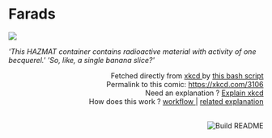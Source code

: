 # <b>Farads</b>

[![](https://imgs.xkcd.com/comics/farads.png)](https://xkcd.com/3106)

<i>&#39;This HAZMAT container contains radioactive material with activity of one becquerel.&#39; &#39;So, like, a single banana slice?&#39;</i>

<div align="right">
  Fetched directly from
  <a href="https://xkcd.com">
    xkcd
  </a>
  by
  <a href="https://github.com/Vanille-N/Vanille-N/blob/master/fetch">
    this bash script
  </a>
</div>
<div align="right">
  Permalink to this comic:
  <a href="https://xkcd.com/3106">
    https://xkcd.com/3106
  </a>
</div>
<div align="right">
  Need an explanation ?
  <a href="https://www.explainxkcd.com/wiki/index.php/3106">
    Explain xkcd
  </a>
</div>
<div align="right">
  How does this work ?
  <a href="https://github.com/Vanille-N/Vanille-N/blob/master/.github/workflows/build.yml">
    workflow
  </a>
  |
  <a href="https://simonwillison.net/2020/Jul/10/self-updating-profile-readme/">
    related explanation
  </a>
</div><br>

<a href="https://github.com/Vanille-N/Vanille-N/actions"><img src="https://github.com/Vanille-N/Vanille-N/workflows/Build%20README/badge.svg" align="right" alt="Build README"></a>
